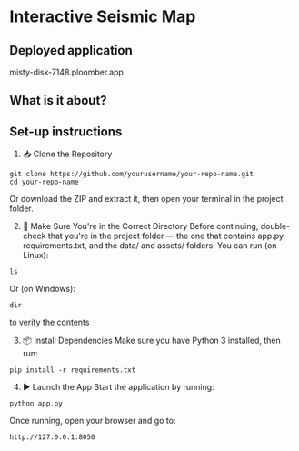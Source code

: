 # Interactive Seismic Map

## Deployed application
misty-disk-7148.ploomber.app

## What is it about?


## Set-up instructions
1. 📥 Clone the Repository
```
git clone https://github.com/yourusername/your-repo-name.git
cd your-repo-name
```
Or download the ZIP and extract it, then open your terminal in the project folder.

2. 📂 Make Sure You're in the Correct Directory
Before continuing, double-check that you're in the project folder — the one that contains app.py, requirements.txt, and the data/ and assets/ folders.
You can run (on Linux):
```
ls
```
Or (on Windows):
```
dir
```
to verify the contents

3. 📦 Install Dependencies
Make sure you have Python 3 installed, then run:
```
pip install -r requirements.txt
```

4. ▶️ Launch the App
Start the application by running:
```
python app.py
```
Once running, open your browser and go to:
```
http://127.0.0.1:8050
```
